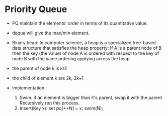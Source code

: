 # Priority Queue
* PQ maintain the elements' order in terms of its quantitative value.
* deque will give the max/min element.

* Binary heap: In computer science, a heap is a specialized tree-based data structure that satisfies the heap property: If A is a parent node of B then the key (the value) of node A is ordered with respect to the key of node B with the same ordering applying across the heap.

* the parent of node k is k/2
* the child of element k are 2k, 2k+1

* Implementation:
  1. Swim: if an element is bigger than it's parent, swap it with the parent. Recursively run this process.
  2. Insert(Key x): set pq[++N] = x; swim(N);
